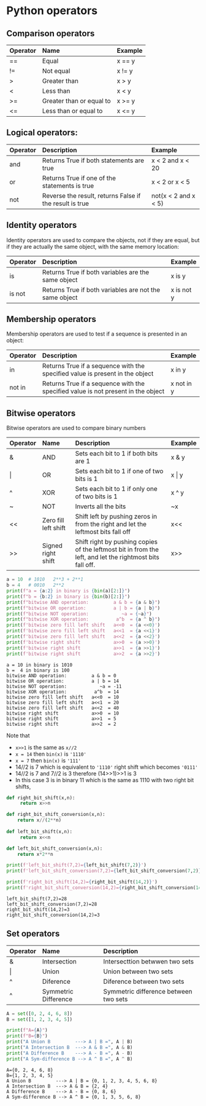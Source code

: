 # Python operators



## Comparison operators

| Operator | Name                     | Example |
| :------- | :----------------------- | :------ |
| ==       | Equal                    | x == y  |
| !=       | Not equal                | x != y  |
| >        | Greater than             | x > y   |
| <        | Less than                | x < y   |
| >=       | Greater than or equal to | x >= y  |
| <=       | Less than or equal to    | x <= y  |



## Logical operators:



| Operator | Description                                             | Example              |
| :------- | :------------------------------------------------------ | :------------------- |
| and      | Returns True if both statements are true                | x < 2 and x < 20     |
| or       | Returns True if one of the statements is true           | x < 2 or x < 5       |
| not      | Reverse the result, returns False if the result is true | not(x < 2 and x < 5) |



## Identity operators

Identity operators are used to compare the objects, not if they are equal, but if they are actually the same object, with the same memory location:

| Operator | Description                                            | Example    |
| :------- | :----------------------------------------------------- | :--------- |
| is       | Returns True if both variables are the same object     | x is y     |
| is not   | Returns True if both variables are not the same object | x is not y |



## Membership operators

Membership operators are used to test if a sequence is presented in an object:

| Operator | Description                                                  | Example    |
| :------- | :----------------------------------------------------------- | :--------- |
| in       | Returns True if a sequence with the specified value is present in the object | x in y     |
| not in   | Returns True if a sequence with the specified value is not present in the object | x not in y |



## Bitwise operators

Bitwise operators are used to compare binary numbers

| Operator | Name                 | Description                                                  | Example |
| :------- | :------------------- | :----------------------------------------------------------- | ------- |
| &        | AND                  | Sets each bit to 1 if both bits are 1                        | x & y   |
| \|       | OR                   | Sets each bit to 1 if one of two bits is 1                   | x \| y  |
| ^        | XOR                  | Sets each bit to 1 if only one of two bits is 1              | x ^ y   |
| ~        | NOT                  | Inverts all the bits                                         | ~x      |
| <<       | Zero fill left shift | Shift left by pushing zeros in from the right and let the leftmost bits fall off | x<<     |
| >>       | Signed right shift   | Shift right by pushing copies of the leftmost bit in from the left, and let the rightmost bits fall off. | x>>     |



```python
a = 10  # 1010   2**3 + 2**1  
b = 4   # 0010   2**2
print(f"a = {a:2} in binary is {bin(a)[2:]}")
print(f"b = {b:2} in binary is {bin(b)[2:]}")
print(f"bitwise AND operation:         a & b = {a & b}")
print(f"bitwise OR operation:          a | b = {a | b}") 
print(f"bitwise NOT operation:            ~a = {~a}")
print(f"bitwise XOR operation:          a^b  = {a ^ b}")
print(f'bitwise zero fill left shift   a<<0  = {a <<0}')
print(f'bitwise zero fill left shift   a<<1  = {a <<1}')
print(f'bitwise zero fill left shift   a<<2  = {a <<2}')
print(f'bitwise right shift            a>>0  = {a >>0}')
print(f'bitwise right shift            a>>1  = {a >>1}')
print(f'bitwise right shift            a>>2  = {a >>2}')
```

```
a = 10 in binary is 1010
b =  4 in binary is 100
bitwise AND operation:         a & b = 0
bitwise OR operation:          a | b = 14
bitwise NOT operation:            ~a = -11
bitwise XOR operation:          a^b  = 14
bitwise zero fill left shift   a<<0  = 10
bitwise zero fill left shift   a<<1  = 20
bitwise zero fill left shift   a<<2  = 40
bitwise right shift            a>>0  = 10
bitwise right shift            a>>1  = 5
bitwise right shift            a>>2  = 2
```

Note that

- `x>>1` is the same as `x//2`
- `x = 14` then `bin(x)` is `'1110'`
- `x = 7`    then `bin(x)` is `'111'`
- 14//2 is 7 which is equivalent to `'1110'` right shift which becomes `'0111'`
- 14//2 is 7 and 7//2 is 3 therefore  (14>>1)>>1 is 3
- In this case 3 is in binary 11 which is the same as 1110 with two right bit shifts,



```python
def right_bit_shift(x,n):
     return x>>n

def right_bit_shift_conversion(x,n):
    return x//(2**n)
 
def left_bit_shift(x,n):
     return x<<n

def left_bit_shift_conversion(x,n):
    return x*2**n

print(f'left_bit_shift(7,2)={left_bit_shift(7,2)}')
print(f'left_bit_shift_conversion(7,2)={left_bit_shift_conversion(7,2)}')

print(f'right_bit_shift(14,2)={right_bit_shift(14,2)}')
print(f'right_bit_shift_conversion(14,2)={right_bit_shift_conversion(14,2)}')
```

```
left_bit_shift(7,2)=28
left_bit_shift_conversion(7,2)=28
right_bit_shift(14,2)=3
right_bit_shift_conversion(14,2)=3
```



## Set operators

| Operator | Name                 | Description                           |
| :------- | :------------------- | :------------------------------------ |
| &        | Intersection         | Intersecttion betwwen two sets        |
| \|       | Union                | Union between two sets                |
| ^        | Diference            | Diference between two sets            |
| ^        | Symmetric Difference | Symmetric difference between two sets |



```python
A = set([0, 2, 4, 6, 8])
B = set([1, 2, 3, 4, 5])

print(f"A={A}")
print(f"B={B}")
print("A Union B         ---> A | B =", A | B)
print("A Intersection B  ---> A & B =", A & B)
print("A Difference B    ---> A - B =", A - B)  
print("A Sym-difference B --> A ^ B =", A ^ B)
```

```
A={0, 2, 4, 6, 8}
B={1, 2, 3, 4, 5}
A Union B         ---> A | B = {0, 1, 2, 3, 4, 5, 6, 8}
A Intersection B  ---> A & B = {2, 4}
A Difference B    ---> A - B = {0, 8, 6}
A Sym-difference B --> A ^ B = {0, 1, 3, 5, 6, 8}
```

